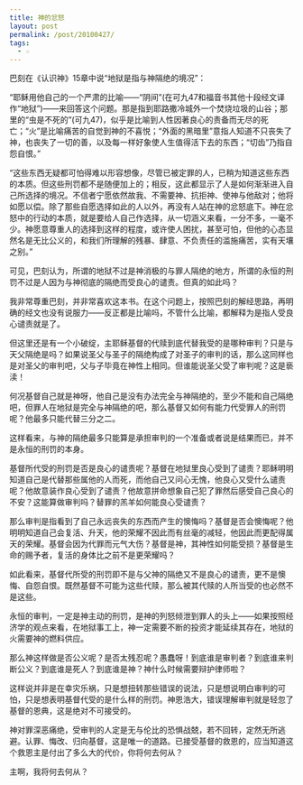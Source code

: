 ```yaml
---
title: 神的忿怒
layout: post
permalink: /post/20100427/
tags:
  - ☆
---
```


巴刻在《认识神》15章中说“地狱是指与神隔绝的境况”：

“耶稣用他自己的一个严肃的比喻——“阴间”(在可九47和福音书其他十段经文译作“地狱”)——来回答这个问题。那是指到耶路撒冷城外一个焚烧垃圾的山谷；那里的“虫是不死的”(可九47)，似乎是比喻到人性因著良心的责备而无尽的死亡；“火”是比喻痛苦的自觉到神的不喜悦；“外面的黑暗里”意指人知道不只丧失了神，也丧失了一切的善，以及每一样好象使人生值得活下去的东西；“切齿”乃指自怨自恨。”

“这些东西无疑都可怕得难以形容想像，尽管已被定罪的人，已稍为知道这些东西的本质。但这些刑罚都不是随便加上的；相反，这此都显示了人是如何渐渐进入自己所选择的境况。不信者宁愿依然故我、不需要神、抗拒神、使神与他敌对；他将如愿以偿。除了那些自愿选择如此的人以外，再没有人站在神的忿怒底下。神在忿怒中的行动的本质，就是要给人自己作选择，从一切涵义来看，一分不多，一毫不少。神愿意尊重人的选择到这样的程度，或许使人困扰，甚至可怕，但他的心态显然名是无比公义的，和我们所理解的残暴、肆意、不负责任的滥施痛苦，实有天壤之别。”

可见，巴刻认为，所谓的地狱不过是神消极的与罪人隔绝的地方，所谓的永恒的刑罚不过是人因为与神彻底的隔绝而受良心的谴责。但真的如此吗？

我非常尊重巴刻，并非常喜欢这本书。在这个问题上，按照巴刻的解经思路，再明确的经文也没有说服力——反正都是比喻吗，不管什么比喻，都解释为是指人受良心谴责就是了。

但这里还是有一个小破绽，主耶稣基督的代赎到底代替我受的是哪种审判？只是与天父隔绝是吗？如果说圣父与圣子的隔绝构成了对圣子的审判的话，那么这同样也是对圣父的审判吧，父与子毕竟在神性上相同。但谁能说圣父受了审判呢？这是亵渎！

何况基督自己就是神呀，他自己是没有办法完全与神隔绝的，至少不能和自己隔绝吧，但罪人在地狱是完全与神隔绝的吧，那么基督又如何有能力代受罪人的刑罚呢？他最多只能代替三分之二。

这样看来，与神的隔绝最多只能算是承担审判的一个准备或者说是结果而已，并不是永恒的刑罚的本身。

基督所代受的刑罚是否是良心的谴责呢？基督在地狱里良心受到了谴责？耶稣明明知道自己是代替那些属他的人而死，而他自己又问心无愧，他良心又受什么谴责呢？他故意装作良心受到了谴责？他故意拼命想象自己犯了罪然后感受自己良心的不安？这能算做审判吗？替罪的羔羊如何能良心受谴责？

那么审判是指看到了自己永远丧失的东西而产生的懊悔吗？基督是否会懊悔呢？他明明知道自己会复活、升天，他的荣耀不因此而有丝毫的减轻，他因此而更配得属天的荣耀。基督会因为代罪而元气大伤？基督是神，其神性如何能受损？基督是生命的赐予者，复活的身体比之前不是更荣耀吗？

如此看来，基督代所受的刑罚即不是与父神的隔绝又不是良心的谴责，更不是懊悔、自怨自恨。既然基督不可能为这些代赎，那么被其代赎的人所当受的也必然不是这些。

永恒的审判，一定是神主动的刑罚，是神的列怒倾泄到罪人的头上——如果按照经济学的观点来看，在地狱事工上，神一定需要不断的投资才能延续其存在，地狱的火需要神的燃料供应。

那么神这样做是否公义呢？是否太残忍呢？愚蠢呀！到底谁是审判者？到底谁来判断公义？到底谁是死人？到底谁是神？神什么时候需要辩护律师啦？

这样说并非是在幸灾乐祸，只是想扭转那些错误的说法，只是想说明白审判的可怕，只是想表明基督代受的是什么样的刑罚。神恩浩大，错误理解审判就是轻忽了基督的恩典，这是绝对不可接受的。

神对罪深恶痛绝，受审判的人定是无与伦比的恐惧战兢，若不回转，定然无所逃避。认罪、悔改、归向基督，这是唯一的道路。已接受基督的救恩的，应当知道这个救恩主是付出了多么大的代价，你将何去何从？

主啊，我将何去何从？
